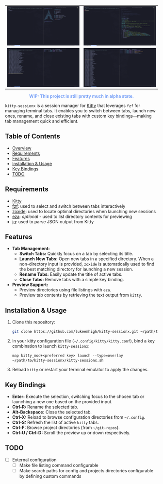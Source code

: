 <table>
  <tr>
    <td><img src="assets/images/screenshot-2025173949409414-014814.png" alt="Screenshot 1" width="400"/></td>
    <td><img src="assets/images/screenshot-2025173949358414-013944.png" alt="Screenshot 2" width="400"/></td>
  </tr>
  <tr>
    <td><img src="assets/images/screenshot-2025173949406914-014749.png" alt="Screenshot 3" width="400"/></td>
    <td><img src="assets/images/screenshot-2025173949405014-014730.png" alt="Screenshot 4" width="400"/></td>
  </tr>
</table>
  
<p align="center"><strong style="color: #7aa2f7;">WIP: This project is still pretty much in alpha state.</strong></p>

`kitty-sessionx` is a session manager for [Kitty](https://sw.kovidgoyal.net/kitty/) that leverages `fzf` for managing terminal tabs. It enables you to switch between tabs, launch new ones, rename, and close existing tabs with custom key bindings—making tab management quick and efficient.

## Table of Contents

- [Overview](#overview)
- [Requirements](#requirements)
- [Features](#features)
- [Installation & Usage](#installation--usage)
- [Key Bindings](#key-bindings)
- [TODO](#todo)

## Requirements

- [Kitty](https://sw.kovidgoyal.net/kitty/)
- [fzf](https://github.com/junegunn/fzf): used to select and switch between tabs interactively
- [zoxide](https://github.com/ajeetdsouza/zoxide): used to locate optimal directories when launching new sessions
- [eza](https://github.com/eza-community/eza): _optional_ - used to list directory contents for previewing
- [jq](https://github.com/stedolan/jq): used to parse JSON output from Kitty

## Features

- **Tab Management:**
  - **Switch Tabs:** Quickly focus on a tab by selecting its title.
  - **Launch New Tabs:** Open new tabs in a specified directory. When a non-directory input is provided, `zoxide` is automatically used to find the best matching directory for launching a new session.
  - **Rename Tabs:** Easily update the title of active tabs.
  - **Close Tabs:** Remove tabs with a simple key binding.
- **Preview Support:**
  - Preview directories using file listings with `eza`.
  - Preview tab contents by retrieving the text output from `kitty`.

## Installation & Usage

1. Clone this repository:

   ```sh
   git clone https://github.com/lukeemhigh/kitty-sessionx.git ~/path/to/kitty-sessionx
   ```

2. In your kitty configuration file (`~/.config/kitty/kitty.conf`), bind a key combination to launch `kitty-sessionx`:

   ```
   map kitty_mod+<preferred key> launch --type=overlay ~/path/to/kitty-sessionx/kitty-sessionx.sh
   ```

3. Reload `kitty` or restart your terminal emulator to apply the changes.

## Key Bindings

- **Enter:** Execute the selection, switching focus to the chosen tab or launching a new one based on the provided input.
- **Ctrl-R:** Rename the selected tab.
- **Alt-Backspace:** Close the selected tab.
- **Ctrl-X:** Reload to browse configuration directories from `~/.config`.
- **Ctrl-S:** Refresh the list of active `kitty` tabs.
- **Ctrl-F:** Browse project directories (from `~/git-repos`).
- **Ctrl-U / Ctrl-D:** Scroll the preview up or down respectively.

## TODO

- [ ] External configuration
  - [ ] Make file listing command configurable
  - [ ] Make search paths for config and projects directories configurable by defining custom commands
